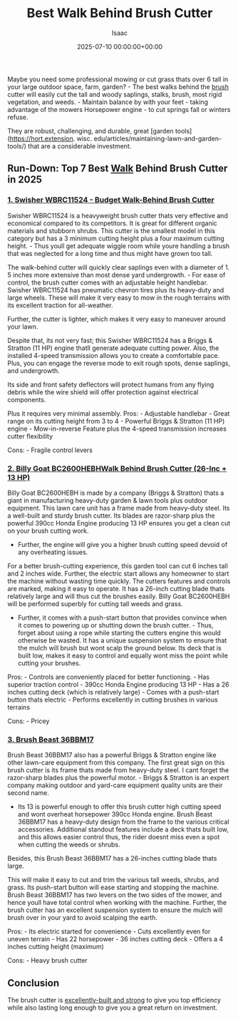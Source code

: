 ﻿---
title: Best Walk Behind Brush Cutter
description: Maybe you need some professional mowing or cut grass thats over 6 tall in your large outdoor space, farm, garden? - The best walks behind the brush cutter...
slug: /best-walk-behind-brush-cutter/
date: 2025-07-10 00:00:00+00:00
lastmod: 2025-07-10 00:00:00+03:00
author: Isaac
categories:
- Cutters
tags:
- cutters
- walk
- brush
layout: post
---

Maybe you need some professional mowing or cut grass thats over 6 tall in your large outdoor space, farm, garden? - The best walks behind the [brush](https://pestpolicy.com/best-brush-gutter-guards/) cutter will easily cut the tall and woody saplings, stalks, brush, most rigid vegetation, and weeds. - Maintain balance by with your feet - taking advantage of the mowers Horsepower engine - to cut springs fall or winters refuse.

They are robust, challenging, and durable, great [garden tools](https://hort.extension. wisc. edu/articles/maintaining-lawn-and-garden-tools/) that are a considerable investment.

##  Run-Down: Top 7 Best [Walk](https://pestpolicy.com/best-walk-behind-concrete-grinder/) Behind Brush Cutter in 2025

###  [1. Swisher WBRC11524 - Budget Walk-Behind Brush Cutter](https://www.amazon.com/dp/B00RGNW8PO/?tag=p-policy-20)

Swisher WBRC11524 is a heavyweight brush cutter thats very effective and economical compared to its competitors. It is great for different organic materials and stubborn shrubs. This cutter is the smallest model in this category but has a 3 minimum cutting height plus a four maximum cutting height. - Thus youll get adequate wiggle room while youre handling a brush that was neglected for a long time and thus might have grown too tall.

The walk-behind cutter will quickly clear saplings even with a diameter of 1. 5 inches more extensive than most dense yard undergrowth. - For ease of control, the brush cutter comes with an adjustable height handlebar. Swisher WBRC11524 has pneumatic chevron tires plus its heavy-duty and large wheels. These will make it very easy to mow in the rough terrains with its excellent traction for all-weather.

Further, the cutter is lighter, which makes it very easy to maneuver around your lawn.

Despite that, its not very fast; this Swisher WBRC11524 has a Briggs & Stratton (11 HP) engine thatll generate adequate cutting power. Also, the installed 4-speed transmission allows you to create a comfortable pace. Plus, you can engage the reverse mode to exit rough spots, dense saplings, and undergrowth.

Its side and front safety deflectors will protect humans from any flying debris while the wire shield will offer protection against electrical components.

Plus it requires very minimal assembly. Pros: - Adjustable handlebar - Great range on its cutting height from 3 to 4 - Powerful Briggs & Stratton (11 HP) engine - Mow-in-reverse Feature plus the 4-speed transmission increases cutter flexibility

Cons: - Fragile control levers

###  [2. Billy Goat BC2600HEBHWalk Behind Brush Cutter (26-Inc + 13 HP)](https://www.amazon.com/dp/B00EAIOX8I/?tag=p-policy-20)

Billy Goat BC2600HEBH is made by a company (Briggs & Stratton) thats a giant in manufacturing heavy-duty garden & lawn tools plus outdoor equipment. This lawn care unit has a frame made from heavy-duty steel. Its a well-built and sturdy brush cutter. Its blades are razor-sharp plus the powerful 390cc Honda Engine producing 13 HP ensures you get a clean cut on your brush cutting work.

- Further, the engine will give you a higher brush cutting speed devoid of any overheating issues.

For a better brush-cutting experience, this garden tool can cut 6 inches tall and 2 inches wide. Further, the electric start allows any homeowner to start the machine without wasting time quickly. The cutters features and controls are marked, making it easy to operate. It has a 26-inch cutting blade thats relatively large and will thus cut the brushes easily. Billy Goat BC2600HEBH will be performed superbly for cutting tall weeds and grass.

- Further, it comes with a push-start button that provides convince when it comes to powering up or shutting down the brush cutter. - Thus, forget about using a rope while starting the cutters engine this would otherwise be wasted. It has a unique suspension system to ensure that the mulch will brush but wont scalp the ground below. Its deck that is built low, makes it easy to control and equally wont miss the point while cutting your brushes.

Pros: - Controls are conveniently placed for better functioning. - Has superior traction control - 390cc Honda Engine producing 13 HP - Has a 26 inches cutting deck (which is relatively large) - Comes with a push-start button thats electric - Performs excellently in cutting brushes in various terrains

Cons: - Pricey

###  [3. Brush Beast 36BBM17](https://www.amazon.com/dp/B00EAIOX8I/?tag=p-policy-20)

Brush Beast 36BBM17 also has a powerful Briggs & Stratton engine like other lawn-care equipment from this company. The first great sign on this brush cutter is its frame thats made from heavy-duty steel. I cant forget the razor-sharp blades plus the powerful motor. - Briggs & Stratton is an expert company making outdoor and yard-care equipment quality units are their second name.

- Its 13 is powerful enough to offer this brush cutter high cutting speed and wont overheat horsepower 390cc Honda engine. Brush Beast 36BBM17 has a heavy-duty design from the frame to the various critical accessories. Additional standout features include a deck thats built low, and this allows easier control thus, the rider doesnt miss even a spot when cutting the weeds or shrubs.

Besides, this Brush Beast 36BBM17 has a 26-inches cutting blade thats large.

This will make it easy to cut and trim the various tall weeds, shrubs, and grass. Its push-start button will ease starting and stopping the machine. Brush Beast 36BBM17 has two levers on the two sides of the mower, and hence youll have total control when working with the machine. Further, the brush cutter has an excellent suspension system to ensure the mulch will brush over in your yard to avoid scalping the earth.

Pros: - Its electric started for convenience - Cuts excellently even for uneven terrain - Has 22 horsepower - 36 inches cutting deck - Offers a 4 inches cutting height (maximum)

Cons: - Heavy brush cutter

##  Conclusion

The brush cutter is [excellently-built and strong](https://pestpolicy.com/how-to-choose-a-riding-lawn-mower/) to give you top efficiency while also lasting long enough to give you a great return on investment.

